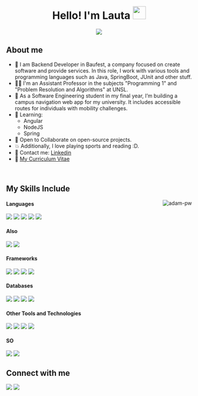 <h1 align="center"><b>Hello! I'm Lauta </b><img src="https://media.giphy.com/media/hvRJCLFzcasrR4ia7z/giphy.gif" width="35"></h1>

<p align="center">
  <a href="https://github.com/DenverCoder1/readme-typing-svg"><img src="https://readme-typing-svg.herokuapp.com?font=Time+New+Roman&color=cyan&size=25&center=true&vCenter=true&width=600&height=100&lines=Software+Engineer+Student,;Self-taught+Developer,;Assistant+University+Professor,;Backend-Developer,;Love+to+learn+new+stuff..<3"></a>
</p>

## About me
- 🚀 I am Backend Developer in Baufest, a company focused on create software and provide services. In this role, I work with various tools and programming languages such as Java, SpringBoot, JUnit and other stuff.
- 👨‍🏫 I'm an Assistant Professor in the subjects "Programming 1" and "Problem Resolution and Algorithms" at UNSL.
- 🔭 As a Software Engineering student in my final year, I’m building a campus navigation web app for my university. It includes accessible routes for individuals with mobility challenges.
- 🌱 Learning:
  - Angular
  - NodeJS
  - Spring
- 👯 Open to Collaborate on open-source projects.
- 💥 Additionally, I love playing sports and reading :D.
- 📡 Contact me: <a href="https://www.linkedin.com/in/lautaro-soria/">Linkedin</a>
- 📖 <a target="_blank" href="https://drive.google.com/file/d/1Zb9AGftXx6LmO7rJ6vdhgDos0uQVQVGp/view?usp=sharing">My Curriculum Vitae</a>
<br>

## My Skills Include

<p><img align="right" src="https://github.com/Adam-pw/Adam-pw/blob/main/animation_500_kxa883sd.gif" alt="adam-pw" /></p>

<h4> Languages </h4>
<span> 
  <img src="https://img.shields.io/badge/C-00599C?style=for-the-badge&logo=c&logoColor=white">
  <img src="https://img.shields.io/badge/JavaScript-F7DF1E?style=for-the-badge&logo=javascript&logoColor=black">
  <img src="https://img.shields.io/badge/Java-ED8B00?style=for-the-badge&logo=java&logoColor=white">
  <img src="https://img.shields.io/badge/python-3670A0?style=for-the-badge&logo=python&logoColor=ffdd54">
  <img src="https://img.shields.io/badge/PHP-777BB4?style=for-the-badge&logo=php&logoColor=white">
</span>

<h4> Also </h4>
<span> 
  <img src="https://img.shields.io/badge/HTML5-E34F26?style=for-the-badge&logo=html5&logoColor=white">
  <img src="https://img.shields.io/badge/CSS3-1572B6?style=for-the-badge&logo=css3&logoColor=white">
</span>

<h4> Frameworks </h4>
<span>
  <img src="https://img.shields.io/badge/Bootstrap-563D7C?style=for-the-badge&logo=bootstrap&logoColor=white"> <!-- BootStrap -->
  <img src="https://img.shields.io/badge/angular-%23DD0031.svg?style=for-the-badge&logo=angular&logoColor=white"> <!-- Angular --> 
  <img src="https://img.shields.io/badge/node.js-6DA55F?style=for-the-badge&logo=node.js&logoColor=white"> <!-- NodeJS -->
  <img src="https://img.shields.io/badge/Apache%20Spark-FDEE21?style=flat-square&logo=apachespark&logoColor=black"> <!-- Apache Spark -->
</span>

<h4> Databases </h4>
<span>
  <img src="https://img.shields.io/badge/MySQL-00000F?style=for-the-badge&logo=mysql&logoColor=white">
  <img src="https://img.shields.io/badge/postgres-%23316192.svg?style=for-the-badge&logo=postgresql&logoColor=white">
  <img src="https://img.shields.io/badge/MariaDB-003545?style=for-the-badge&logo=mariadb&logoColor=white">
  <img src="https://img.shields.io/badge/sqlite-%2307405e.svg?style=for-the-badge&logo=sqlite&logoColor=white">  
</span>

<h4> Other Tools and Technologies </h4>
<span>
  <img src="https://img.shields.io/badge/Git-F05032?style=for-the-badge&logo=git&logoColor=white">
  <img src="https://img.shields.io/badge/Xampp-F37623?style=for-the-badge&logo=xampp&logoColor=white">
  <img src="https://img.shields.io/badge/Postman-FF6C37?style=for-the-badge&logo=postman&logoColor=white">
  <img src="https://img.shields.io/badge/jira-%230A0FFF.svg?style=for-the-badge&logo=jira&logoColor=white"> 
</span>

<h4> SO </h4>
<span> 
  <img src="https://img.shields.io/badge/Linux-FCC624?style=for-the-badge&logo=linux&logoColor=black">
  <img src="https://img.shields.io/badge/Windows-0078D6?style=for-the-badge&logo=windows&logoColor=white">
</span>

## Connect with me
<a target="_blank" href="https://www.linkedin.com/in/lautaro-soria/"><img src="https://img.shields.io/badge/-LinkedIn-0077B5?style=for-the-badge&logo=Linkedin&logoColor=white"></img></a>
<a target="_blank" href="mailto:dielauts@gmail.com"><img src="https://img.shields.io/badge/-Gmail-D14836?style=for-the-badge&logo=Gmail&logoColor=white"></img></a>
<br>
<br>


<!-- iconos: https://github.com/Ileriayo/markdown-badges --> 


